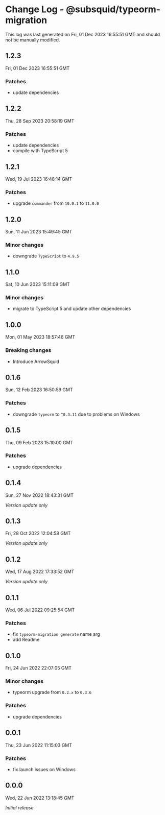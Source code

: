 # Change Log - @subsquid/typeorm-migration

This log was last generated on Fri, 01 Dec 2023 16:55:51 GMT and should not be manually modified.

## 1.2.3
Fri, 01 Dec 2023 16:55:51 GMT

### Patches

- update dependencies

## 1.2.2
Thu, 28 Sep 2023 20:58:19 GMT

### Patches

- update dependencies
- compile with TypeScript 5

## 1.2.1
Wed, 19 Jul 2023 16:48:14 GMT

### Patches

- upgrade `commander` from `10.0.1` to `11.0.0` 

## 1.2.0
Sun, 11 Jun 2023 15:49:45 GMT

### Minor changes

- downgrade `TypeScript` to `4.9.5`

## 1.1.0
Sat, 10 Jun 2023 15:11:09 GMT

### Minor changes

- migrate to TypeScript 5 and update other dependencies

## 1.0.0
Mon, 01 May 2023 18:57:46 GMT

### Breaking changes

- Introduce ArrowSquid

## 0.1.6
Sun, 12 Feb 2023 16:50:59 GMT

### Patches

- downgrade `typeorm` to `^0.3.11` due to problems on Windows

## 0.1.5
Thu, 09 Feb 2023 15:10:00 GMT

### Patches

- upgrade dependencies

## 0.1.4
Sun, 27 Nov 2022 18:43:31 GMT

_Version update only_

## 0.1.3
Fri, 28 Oct 2022 12:04:58 GMT

_Version update only_

## 0.1.2
Wed, 17 Aug 2022 17:33:52 GMT

_Version update only_

## 0.1.1
Wed, 06 Jul 2022 09:25:54 GMT

### Patches

- fix `typeorm-migration generate` name arg
- add Readme

## 0.1.0
Fri, 24 Jun 2022 22:07:05 GMT

### Minor changes

- typeorm upgrade from `0.2.x` to `0.3.6`

### Patches

- upgrade dependencies

## 0.0.1
Thu, 23 Jun 2022 11:15:03 GMT

### Patches

- fix launch issues on Windows

## 0.0.0
Wed, 22 Jun 2022 13:18:45 GMT

_Initial release_

